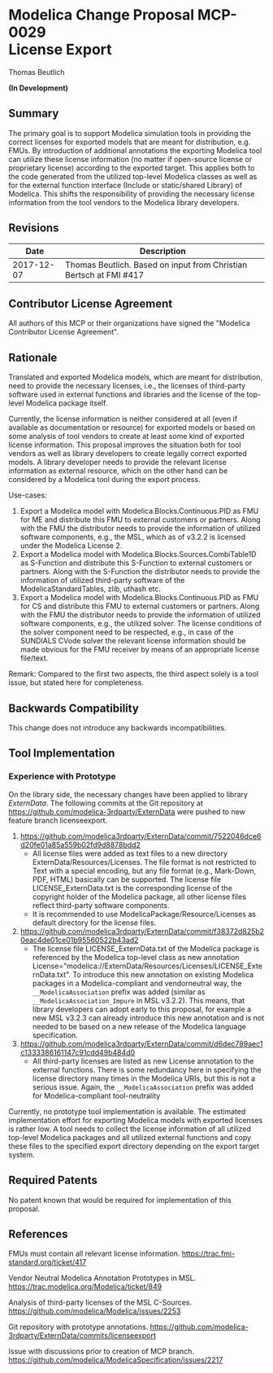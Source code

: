 # Modelica Change Proposal MCP-0029<br/>License Export
Thomas Beutlich

**(In Development)**

## Summary
The primary goal is to support Modelica simulation tools in providing the correct licenses for exported models that are meant for distribution, e.g. FMUs.
By introduction of additional annotations the exporting Modelica tool can utilize these license information (no matter if open-source license or proprietary license) according to the exported target.
This applies both to the code generated from the utilized top-level Modelica classes as well as for the external function interface (Include or static/shared Library) of Modelica.
This shifts the responsibility of providing the necessary license information from the tool vendors to the Modelica library developers.

## Revisions
| Date | Description |
| --- | --- |
| 2017-12-07 | Thomas Beutlich. Based on input from Christian Bertsch at FMI #417 |

## Contributor License Agreement
All authors of this MCP or their organizations have signed the "Modelica Contributor License Agreement".

## Rationale
Translated and exported Modelica models, which are meant for distribution, need to provide the necessary licenses, i.e., the licenses of third-party software used in external functions and libraries and the license of the top-level Modelica package itself.

Currently, the license information is neither considered at all (even if available as documentation or resource) for exported models or based on some analysis of tool vendors to create at least some kind of exported license information.
This proposal improves the situation both for tool vendors as well as library developers to create legally correct exported models.
A library developer needs to provide the relevant license information as external resource, which on the other hand can be considered by a Modelica tool during the export process.

Use-cases:
1. Export a Modelica model with Modelica.Blocks.Continuous.PID as FMU for ME and distribute this FMU to external customers or partners.
Along with the FMU the distributor needs to provide the information of utilized software components, e.g., the MSL, which as of v3.2.2 is licensed under the Modelica License 2.
1. Export a Modelica model with Modelica.Blocks.Sources.CombiTable1D as S-Function and distribute this S-Function to external customers or partners.
Along with the S-Function the distributor needs to provide the information of utilized third-party software of the ModelicaStandardTables, zlib, uthash etc.
1. Export a Modelica model with Modelica.Blocks.Continuous.PID as FMU for CS and distribute this FMU to external customers or partners.
Along with the FMU the distributor needs to provide the information of utilized software components, e.g., the utilized solver.
The license conditions of the solver component need to be respected, e.g., in case of the SUNDIALS CVode solver the relevant license information should be made obvious for the FMU receiver by means of an appropriate license file/text.

Remark: Compared to the first two aspects, the third aspect solely is a tool issue, but stated here for completeness.

## Backwards Compatibility

This change does not introduce any backwards incompatibilities.

## Tool Implementation

### Experience with Prototype

On the library side, the necessary changes have been applied to library _ExternData_.
The following commits at the Git repository at https://github.com/modelica-3rdparty/ExternData were pushed to new feature branch licenseexport.

1. https://github.com/modelica3rdparty/ExternData/commit/7522046dce6d20fe01a85a559b02fd9d8878bdd2
   - All license files were added as text files to a new directory ExternData/Resources/Licenses.
     The file format is not restricted to Text with a special encoding, but any file format (e.g., Mark-Down, PDF, HTML) basically can be supported.
     The license file LICENSE_ExternData.txt is the corresponding license of the copyright holder of the Modelica package, all other license files reflect third-party software components.
   - It is recommended to use ModelicaPackage/Resource/Licenses as default directory for the license files.
1. https://github.com/modelica3rdparty/ExternData/commit/f38372d825b20eac4de01ce01b95560522b43ad2
   - The license file LICENSE_ExternData.txt of the Modelica package is referenced by the Modelica top-level class as new annotation License="modelica://ExternData/Resources/Licenses/LICENSE_ExternData.txt".
     To introduce this new annotation on existing Modelica packages in a Modelica-compliant and vendorneutral way, the `__ModelicaAssociation` prefix was added (similar as `__ModelicaAssociation_Impure` in MSL v3.2.2).
     This means, that library developers can adopt early to this proposal, for example a new MSL v3.2.3 can already introduce this new annotation and is not needed to be based on a new release of the Modelica language specification.
1. https://github.com/modelica3rdparty/ExternData/commit/d6dec789aec1c1333386161147c91cdd49b484d0
   - All third-party licenses are listed as new License annotation to the external functions.
     There is some redundancy here in specifying the license directory many times in the Modelica URIs, but this is not a serious issue.
     Again, the `__ModelicaAssociation` prefix was added for Modelica-compliant tool-neutrality

Currently, no prototype tool implementation is available.
The estimated implementation effort for exporting Modelica models with exported licenses is rather low.
A tool needs to collect the license information of all utilized top-level Modelica packages and all utilized external functions and copy these files to the specified export directory depending on the export target system.

## Required Patents

No patent known that would be required for implementation of this proposal.

## References

FMUs must contain all relevant license information. https://trac.fmi-standard.org/ticket/417

Vendor Neutral Modelica Annotation Prototypes in MSL. https://trac.modelica.org/Modelica/ticket/849

Analysis of third-party licenses of the MSL C-Sources. https://github.com/modelica/Modelica/issues/2253

Git repository with prototype annotations. https://github.com/modelica-3rdparty/ExternData/commits/licenseexport

Issue with discussions prior to creation of MCP branch. https://github.com/modelica/ModelicaSpecification/issues/2217
